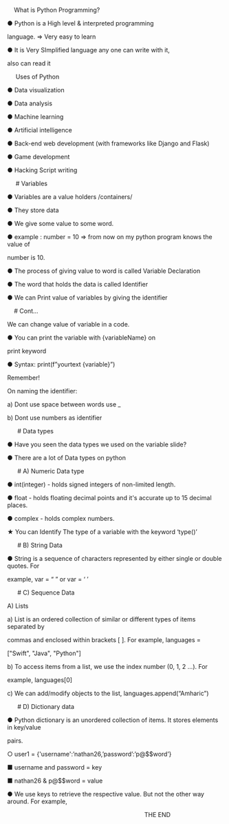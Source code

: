     What is Python Programming?

  

● Python is a High level & interpreted programming

language. => Very easy to learn

● It is Very SImplified language any one can write with it,

also can read it

  
  

     Uses of Python

● Data visualization

● Data analysis

● Machine learning

● Artificial intelligence

● Back-end web development (with frameworks like Django and Flask)

● Game development

● Hacking Script writing

  
  

     # Variables

  

● Variables are a value holders /containers/

● They store data

● We give some value to some word.

● example : number = 10 => from now on my python program knows the value of

number is 10.

● The process of giving value to word is called Variable Declaration

● The word that holds the data is called Identifier

● We can Print value of variables by giving the identifier

  

    # Cont…

  

We can change value of variable in a code.

● You can print the variable with {variableName} on

print keyword

● Syntax: print(f”yourtext {variable}”)

Remember!

On naming the identifier:

a) Dont use space between words use _

b) Dont use numbers as identifier

  

      # Data types

● Have you seen the data types we used on the variable slide?

● There are a lot of Data types on python

      # A) Numeric Data type

● int(integer) - holds signed integers of non-limited length.

● float - holds floating decimal points and it's accurate up to 15 decimal places.

● complex - holds complex numbers.

★ You can Identify The type of a variable with the keyword ‘type()’

      # B) String Data

● String is a sequence of characters represented by either single or double quotes. For

example, var = “ ” or var = ‘ ’

      # C) Sequence Data

A) Lists

a) List is an ordered collection of similar or different types of items separated by

commas and enclosed within brackets [ ]. For example, languages =

["Swift", "Java", "Python"]

b) To access items from a list, we use the index number (0, 1, 2 ...). For

example, languages[0]

c) We can add/modify objects to the list, languages.append(“Amharic”)

      # D) Dictionary data

● Python dictionary is an unordered collection of items. It stores elements in key/value

pairs.

○ user1 = {'username':’nathan26,’password’:’p@$$word’}

■ username and password = key

■ nathan26 & p@$$word = value

● We use keys to retrieve the respective value. But not the other way around. For example,

  
  

                                                                                 THE END
